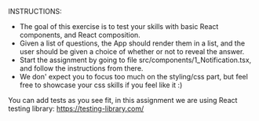 INSTRUCTIONS:

- The goal of this exercise is to test your skills with basic React components, and React composition.
- Given a list of questions, the App should render them in a list, and the user should be given a choice of whether or not to reveal the answer.
- Start the assignment by going to file src/components/1_Notification.tsx, and follow the instructions from there.
- We don' expect you to focus too much on the styling/css part, but feel free to showcase your css skills if you feel like it :)

You can add tests as you see fit, in this assignment we are using React testing library:
https://testing-library.com/
